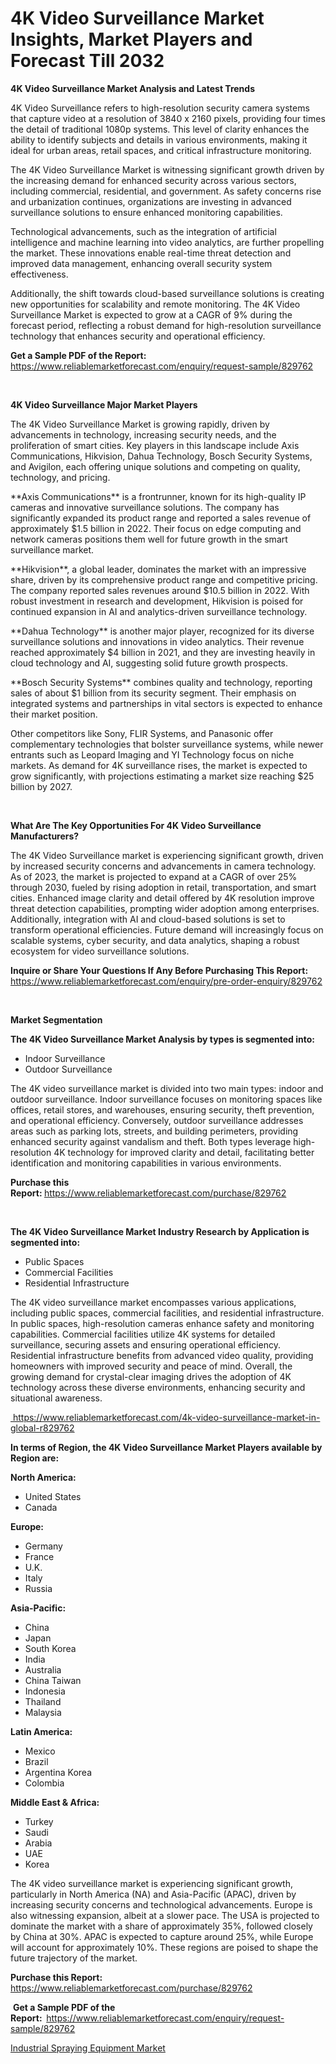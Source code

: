 <p><h1>4K Video Surveillance Market Insights, Market Players and Forecast Till 2032</h1></p><p><strong>4K Video Surveillance Market Analysis and Latest Trends</strong></p>
<p><p>4K Video Surveillance refers to high-resolution security camera systems that capture video at a resolution of 3840 x 2160 pixels, providing four times the detail of traditional 1080p systems. This level of clarity enhances the ability to identify subjects and details in various environments, making it ideal for urban areas, retail spaces, and critical infrastructure monitoring. </p><p>The 4K Video Surveillance Market is witnessing significant growth driven by the increasing demand for enhanced security across various sectors, including commercial, residential, and government. As safety concerns rise and urbanization continues, organizations are investing in advanced surveillance solutions to ensure enhanced monitoring capabilities. </p><p>Technological advancements, such as the integration of artificial intelligence and machine learning into video analytics, are further propelling the market. These innovations enable real-time threat detection and improved data management, enhancing overall security system effectiveness. </p><p>Additionally, the shift towards cloud-based surveillance solutions is creating new opportunities for scalability and remote monitoring. The 4K Video Surveillance Market is expected to grow at a CAGR of 9% during the forecast period, reflecting a robust demand for high-resolution surveillance technology that enhances security and operational efficiency.</p></p>
<p><strong>Get a Sample PDF of the Report:&nbsp;</strong> <a href="https://www.reliablemarketforecast.com/enquiry/request-sample/829762?utm_campaign=2441&utm_medium=2&utm_source=Github&utm_content=ia&utm_term=18022025&utm_id=4k-video-surveillance">https://www.reliablemarketforecast.com/enquiry/request-sample/829762</a></p>
<p>&nbsp;</p>
<p><strong>4K Video Surveillance Major Market Players</strong></p>
<p><p>The 4K Video Surveillance Market is growing rapidly, driven by advancements in technology, increasing security needs, and the proliferation of smart cities. Key players in this landscape include Axis Communications, Hikvision, Dahua Technology, Bosch Security Systems, and Avigilon, each offering unique solutions and competing on quality, technology, and pricing.</p><p>**Axis Communications** is a frontrunner, known for its high-quality IP cameras and innovative surveillance solutions. The company has significantly expanded its product range and reported a sales revenue of approximately $1.5 billion in 2022. Their focus on edge computing and network cameras positions them well for future growth in the smart surveillance market.</p><p>**Hikvision**, a global leader, dominates the market with an impressive share, driven by its comprehensive product range and competitive pricing. The company reported sales revenues around $10.5 billion in 2022. With robust investment in research and development, Hikvision is poised for continued expansion in AI and analytics-driven surveillance technology.</p><p>**Dahua Technology** is another major player, recognized for its diverse surveillance solutions and innovations in video analytics. Their revenue reached approximately $4 billion in 2021, and they are investing heavily in cloud technology and AI, suggesting solid future growth prospects.</p><p>**Bosch Security Systems** combines quality and technology, reporting sales of about $1 billion from its security segment. Their emphasis on integrated systems and partnerships in vital sectors is expected to enhance their market position.</p><p>Other competitors like Sony, FLIR Systems, and Panasonic offer complementary technologies that bolster surveillance systems, while newer entrants such as Leopard Imaging and YI Technology focus on niche markets. As demand for 4K surveillance rises, the market is expected to grow significantly, with projections estimating a market size reaching $25 billion by 2027.</p></p>
<p>&nbsp;</p>
<p><strong>What Are The Key Opportunities For 4K Video Surveillance Manufacturers?</strong></p>
<p><p>The 4K Video Surveillance market is experiencing significant growth, driven by increased security concerns and advancements in camera technology. As of 2023, the market is projected to expand at a CAGR of over 25% through 2030, fueled by rising adoption in retail, transportation, and smart cities. Enhanced image clarity and detail offered by 4K resolution improve threat detection capabilities, prompting wider adoption among enterprises. Additionally, integration with AI and cloud-based solutions is set to transform operational efficiencies. Future demand will increasingly focus on scalable systems, cyber security, and data analytics, shaping a robust ecosystem for video surveillance solutions.</p></p>
<p><strong>Inquire or Share Your Questions If Any Before Purchasing This Report:</strong> <a href="https://www.reliablemarketforecast.com/enquiry/pre-order-enquiry/829762?utm_campaign=2441&utm_medium=2&utm_source=Github&utm_content=ia&utm_term=18022025&utm_id=4k-video-surveillance">https://www.reliablemarketforecast.com/enquiry/pre-order-enquiry/829762</a></p>
<p>&nbsp;</p>
<p><strong>Market Segmentation</strong></p>
<p><strong>The 4K Video Surveillance Market Analysis by types is segmented into:</strong></p>
<p><ul><li>Indoor Surveillance</li><li>Outdoor Surveillance</li></ul></p>
<p><p>The 4K video surveillance market is divided into two main types: indoor and outdoor surveillance. Indoor surveillance focuses on monitoring spaces like offices, retail stores, and warehouses, ensuring security, theft prevention, and operational efficiency. Conversely, outdoor surveillance addresses areas such as parking lots, streets, and building perimeters, providing enhanced security against vandalism and theft. Both types leverage high-resolution 4K technology for improved clarity and detail, facilitating better identification and monitoring capabilities in various environments.</p></p>
<p><strong>Purchase this Report:&nbsp;</strong><a href="https://www.reliablemarketforecast.com/purchase/829762?utm_campaign=2441&utm_medium=2&utm_source=Github&utm_content=ia&utm_term=18022025&utm_id=4k-video-surveillance">https://www.reliablemarketforecast.com/purchase/829762</a></p>
<p>&nbsp;</p>
<p><strong>The 4K Video Surveillance Market Industry Research by Application is segmented into:</strong></p>
<p><ul><li>Public Spaces</li><li>Commercial Facilities</li><li>Residential Infrastructure</li></ul></p>
<p><p>The 4K video surveillance market encompasses various applications, including public spaces, commercial facilities, and residential infrastructure. In public spaces, high-resolution cameras enhance safety and monitoring capabilities. Commercial facilities utilize 4K systems for detailed surveillance, securing assets and ensuring operational efficiency. Residential infrastructure benefits from advanced video quality, providing homeowners with improved security and peace of mind. Overall, the growing demand for crystal-clear imaging drives the adoption of 4K technology across these diverse environments, enhancing security and situational awareness.</p></p>
<p><a href="https://www.reliablemarketforecast.com/4k-video-surveillance-market-in-global-r829762?utm_campaign=2441&utm_medium=2&utm_source=Github&utm_content=ia&utm_term=18022025&utm_id=4k-video-surveillance">&nbsp;https://www.reliablemarketforecast.com/4k-video-surveillance-market-in-global-r829762</a></p>
<p><strong>In terms of Region, the 4K Video Surveillance Market Players available by Region are:</strong></p>
<p>
    <p> <strong> North America: </strong>
        <ul>
            <li>United States</li>
            <li>Canada</li>
        </ul>
        </p> 
    <p> <strong> Europe: </strong>
        <ul>
            <li>Germany</li>
            <li>France</li>
            <li>U.K.</li>
            <li>Italy</li>
            <li>Russia</li>
        </ul>
        </p> 
    <p> <strong> Asia-Pacific: </strong>
        <ul>
            <li>China</li>
            <li>Japan</li>
            <li>South Korea</li>
            <li>India</li>
            <li>Australia</li>
            <li>China Taiwan</li>
            <li>Indonesia</li>
            <li>Thailand</li>
            <li>Malaysia</li>
        </ul>
        </p> 
    <p> <strong> Latin America: </strong>
        <ul>
            <li>Mexico</li>
            <li>Brazil</li>
            <li>Argentina Korea</li>
            <li>Colombia</li>
        </ul>
        </p> 
    <p> <strong> Middle East & Africa: </strong>
        <ul>
            <li>Turkey</li>
            <li>Saudi</li>
            <li>Arabia</li>
            <li>UAE</li>
            <li>Korea</li>
        </ul>
    </p>
    </p>
<p><p>The 4K video surveillance market is experiencing significant growth, particularly in North America (NA) and Asia-Pacific (APAC), driven by increasing security concerns and technological advancements. Europe is also witnessing expansion, albeit at a slower pace. The USA is projected to dominate the market with a share of approximately 35%, followed closely by China at 30%. APAC is expected to capture around 25%, while Europe will account for approximately 10%. These regions are poised to shape the future trajectory of the market.</p></p>
<p><strong>Purchase this Report: </strong><a href="https://www.reliablemarketforecast.com/purchase/829762?utm_campaign=2441&utm_medium=2&utm_source=Github&utm_content=ia&utm_term=18022025&utm_id=4k-video-surveillance">https://www.reliablemarketforecast.com/purchase/829762</a></p>
<p>&nbsp;<strong>Get a Sample PDF of the Report:&nbsp;&nbsp;</strong><a href="https://www.reliablemarketforecast.com/enquiry/request-sample/829762?utm_campaign=2441&utm_medium=2&utm_source=Github&utm_content=ia&utm_term=18022025&utm_id=4k-video-surveillance">https://www.reliablemarketforecast.com/enquiry/request-sample/829762</a></p>
<p><strong></strong></p>
<p><p><a href="https://github.com/ccreola81/Market-Research-Report-List-1/blob/main/industrial-spraying-equipment-market.md?utm_campaign=2441&utm_medium=2&utm_source=Github&utm_content=ia&utm_term=18022025&utm_id=4k-video-surveillance">Industrial Spraying Equipment Market</a></p></p>